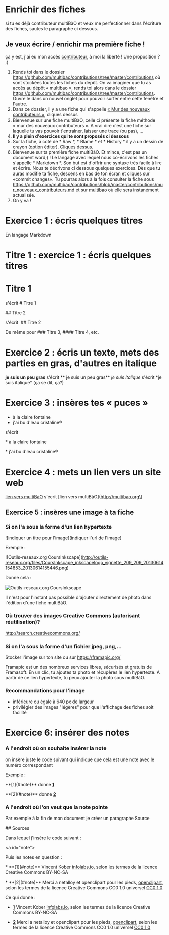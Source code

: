 # Enrichir des fiches

si tu es déjà contributeur multiBàO et veux me perfectionner dans l'écriture des fiches, sautes le paragraphe ci dessous.

## Je veux écrire / enrichir ma première fiche ! 

ça y est, j'ai eu mon accès [contributeur](https://github.com/multibao/documentation/blob/master/fiches/obtenir_donner_acces_contributeur.md), à moi la liberté ! Une proposition ? ;)

1. Rends toi dans le dossier https://github.com/multibao/contributions/tree/master/contributions où sont stockées toutes les fiches du dépôt. On va imaginer que tu as accès au dépôt « multibao », rends toi alors dans le dossier https://github.com/multibao/contributions/tree/master/contributions. Ouvre le dans un nouvel onglet pour pouvoir surfer entre cette fenêtre et l'autre. 
2. Dans ce dossier, il y a une fiche qui s'appelle [« Mur des nouveaux contributeurs »](https://github.com/multibao/contributions/blob/master/contributions/mur_nouveaux_contributeurs.md), cliques dessus
3. Bienvenue sur une fiche multiBàO, celle ci présente la fiche méthode « mur des nouveaux contributeurs ». A vrai dire c'est une fiche sur laquelle tu vas pouvoir t'entraîner, laisser une trace (ou pas), …
4. **Il y a plein d'exercices qui te sont proposés ci dessous**
4. Sur la fiche, à coté de * Raw *, * Blame * et * History * il y a un dessin de crayon (option éditer). Cliques dessus.
5. Bienvenue sur ta première fiche multiBàO. Et mince, c'est pas un document word;) ! Le langage avec lequel nous co-écrivons les fiches s'appelle * Markdown *. Son but est d'offrir une syntaxe très facile à lire et écrire. Nous te décrivons ci dessous quelques exercices. Dès que tu auras modifié ta fiche, descens en bas de ton écran et cliques sur «commit changes». Tu pourras alors à la fois consulter la fiche sous  https://github.com/multibao/contributions/blob/master/contributions/mur_nouveaux_contributeurs.md et sur [multibao](http://www.multibao.org/contributions/multibao/contributions/mur_nouveaux_contributeurs) où elle sera instanément actualisée.
6. On y va ! 

# Exercice 1 : écris quelques titres

En langage Markdown 

# Titre 1 : exercice 1 : écris quelques titres

# Titre 1

s'écrit \# Titre 1

## Titre 2 

s'écrit  \#\# Titre 2 

De même pour \#\#\# Titre 3, \#\#\#\# Titre 4, etc. 

# Exercice 2 : écris un texte, mets des parties en gras, d'autres en italique

**je suis un peu gras** s'écrit \*\* je suis un peu gras\*\*
*je suis italique* s'écrit \*je suis italique\* (ça se dit, ça?)

# Exercice 3 : insères tes « puces »

* à la claire fontaine
* j'ai bu d'leau cristaline®

s'écrit 

\* à la claire fontaine

\* j'ai bu d'leau cristaline®

# Exercice 4 : mets un lien vers un site web 

[lien vers multiBàO](http://multibao.org) s'écrit \[lien vers multiBàO\]\(http://multibao.org\) 
 
## Exercice 5 : insères une image à ta fiche

### Si on l'a sous la forme d'un lien hypertexte

\!\[indiquer un titre pour l'image\]\(indiquer l'url de l'image\)

Exemple :

\!\[Outils-reseaux.org CoursInkscape\]\(http://outils-reseaux.org/files/CoursInkscape_inkscapelogo_vignette_209_209_20130614154853_20130614155446.png)

Donne cela :

![Outils-reseaux.org CoursInkscape](http://outils-reseaux.org/files/CoursInkscape_inkscapelogo_vignette_209_209_20130614154853_20130614155446.png)

Il n'est pour l'instant pas possible d'ajouter directement de photo dans l'édition d'une fiche multiBàO.

### Où trouver des images Creative Commons (autorisant réutilisation)?

http://search.creativecommons.org/ 

### Si on l'a sous la forme d'un fichier jpeg, png,...

Stocker l'image sur ton site ou sur https://framapic.org/

Framapic est un des nombreux services libres, sécurisés et gratuits de Framasoft. En un clic, tu ajoutes ta photo et récupères le lien hypertexte. A partir de ce lien hypertexte, tu peux ajouter la photo sous multiBàO.

### Recommandations pour l'image

* inférieure ou égale à 640 px de largeur
* privilégier des images "légères" pour que l'affichage des fiches soit facilité

# Exercice 6:  insérer des notes 

### A l'endroit où on souhaite insérer la note

on insère juste le code suivant qui indique que cela est une note avec le numéro correspondant 

Exemple : 

\*\*\[1\]\(\#note\)\*\*  donne **[1](#note)**

\*\*\[2\]\(\#note\)\*\*  donne **[2](#note)**

### A l'endroit où l'on veut que la note pointe

Par exemple à la fin de mon document je créer un paragraphe Source

\#\# Sources

Dans lequel j'insère le code suivant : 

\<a id="note"\> <a id="note">

Puis les notes en question :

\* \*\*\[1\]\(\#note\)\*\* Vincent Kober [infolabs.io](http://infolabs.io/sites/default/files/files/dataviz_pieds_V1.pdf), selon les termes de la licence Creative Commons BY-NC-SA 

\* \*\*\[2\]\(\#note\)\*\* Merci a netalloy et openclipart pour les pieds, [openclipart](https://openclipart.org/detail/154855/green-steps-by-netalloy), selon les termes de la licence Creative Commons  CC0 1.0 universel [CC0 1.0](https://creativecommons.org/publicdomain/zero/1.0/deed.fr)

Ce qui donne :

* **[1](#note)** Vincent Kober [infolabs.io](http://infolabs.io/sites/default/files/files/dataviz_pieds_V1.pdf), selon les termes de la licence Creative Commons BY-NC-SA 

* **[2](#note)** Merci a netalloy et openclipart pour les pieds, [openclipart](https://openclipart.org/detail/154855/green-steps-by-netalloy), selon les termes de la licence Creative Commons  CC0 1.0 universel [CC0 1.0](https://creativecommons.org/publicdomain/zero/1.0/deed.fr)
